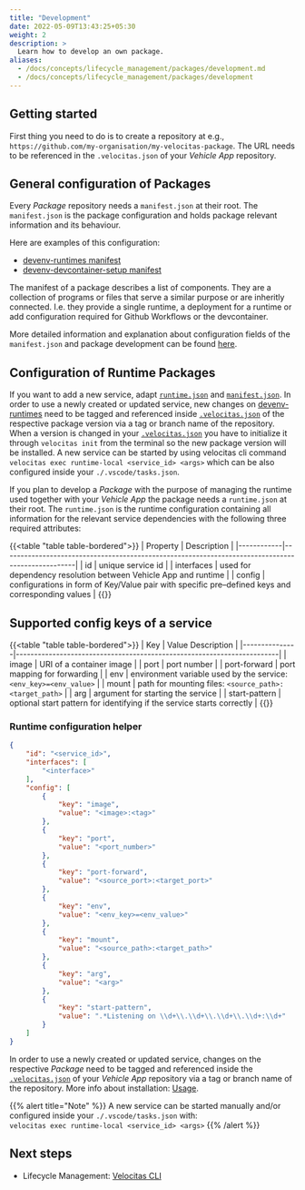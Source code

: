 ```yaml
---
title: "Development"
date: 2022-05-09T13:43:25+05:30
weight: 2
description: >
  Learn how to develop an own package.
aliases:
  - /docs/concepts/lifecycle_management/packages/development.md
  - /docs/concepts/lifecycle_management/packages/development
---
```


## Getting started

First thing you need to do is to create a repository at e.g., `https://github.com/my-organisation/my-velocitas-package`. The URL needs to be referenced in the `.velocitas.json` of your _Vehicle App_ repository.

## General configuration of Packages

Every _Package_ repository needs a `manifest.json` at their root. The `manifest.json` is the package configuration and holds package relevant information and its behaviour.

Here are examples of this configuration:

* [devenv-runtimes manifest](https://github.com/eclipse-velocitas/devenv-runtimes/blob/main/manifest.json)
* [devenv-devcontainer-setup manifest](https://github.com/eclipse-velocitas/devenv-devcontainer-setup/blob/main/manifest.json)

The manifest of a package describes a list of components. They are a collection of programs or files that serve a similar purpose or are inheritly connected. I.e. they provide a single runtime, a deployment for a runtime or add configuration required for Github Workflows or the devcontainer.
<br/>

More detailed information and explanation about configuration fields of the `manifest.json` and package development can be found [here](https://github.com/eclipse-velocitas/cli/blob/main/docs/features/PACKAGES.md).

## Configuration of Runtime Packages

 If you want to add a new service, adapt [`runtime.json`](https://github.com/eclipse-velocitas/devenv-runtimes/blob/main/runtime.json) and [`manifest.json`](https://github.com/eclipse-velocitas/devenv-runtimes/blob/main/manifest.json). In order to use a newly created or updated service, new changes on [devenv-runtimes](https://github.com/eclipse-velocitas/devenv-runtimes/tree/main) need to be tagged and referenced inside [`.velocitas.json`](https://github.com/eclipse-velocitas/vehicle-app-python-template/blob/main/.velocitas.json) of the respective package version via a tag or branch name of the repository. When a version is changed in your [`.velocitas.json`](https://github.com/eclipse-velocitas/vehicle-app-python-template/blob/main/.velocitas.json) you have to initialize it through `velocitas init` from the terminal so the new package version will be installed. A new service can be started by using velocitas cli command `velocitas exec runtime-local <service_id> <args>` which can be also configured inside your `./.vscode/tasks.json`.

If you plan to develop a _Package_ with the purpose of managing the runtime used together with your _Vehicle App_ the package needs a `runtime.json` at their root. The `runtime.json` is the runtime configuration containing all information for the relevant service dependencies with the following three required attributes:

{{<table "table table-bordered">}}
|  Property  |                                           Description                                            |
|------------|--------------------------------------------------------------------------------------------------|
| id         | unique service id                                                                                |
| interfaces | used for dependency resolution between Vehicle App and runtime                                   |
| config     | configurations in form of Key/Value pair with specific pre–defined keys and corresponding values |
{{</table>}}

## Supported config keys of a service

{{<table "table table-bordered">}}
| Key           | Value Description                                                      |
|---------------|------------------------------------------------------------------------|
| image         | URI of a container image                                               |
| port          | port number                                                            |
| port-forward  | port mapping for forwarding                                            |
| env           | environment variable used by the service: `<env_key>=<env_value>`      |
| mount         | path for mounting files: `<source_path>:<target_path>`                 |
| arg           | argument for starting the service                                      |
| start-pattern | optional start pattern for identifying if the service starts correctly |
{{</table>}}

### Runtime configuration helper

```json
{
    "id": "<service_id>",
    "interfaces": [
        "<interface>"
    ],
    "config": [
        {
            "key": "image",
            "value": "<image>:<tag>"
        },
        {
            "key": "port",
            "value": "<port_number>"
        },
        {
            "key": "port-forward",
            "value": "<source_port>:<target_port>"
        },
        {
            "key": "env",
            "value": "<env_key>=<env_value>"
        },
        {
            "key": "mount",
            "value": "<source_path>:<target_path>"
        },
        {
            "key": "arg",
            "value": "<arg>"
        },
        {
            "key": "start-pattern",
            "value": ".*Listening on \\d+\\.\\d+\\.\\d+\\.\\d+:\\d+"
        }
    ]
}
```

In order to use a newly created or updated service, changes on the respective _Package_ need to be tagged and referenced inside the [`.velocitas.json`](https://github.com/eclipse-velocitas/vehicle-app-python-template/blob/main/.velocitas.json) of your _Vehicle App_ repository via a tag or branch name of the repository. More info about installation: [Usage](/docs/concepts/lifecycle_management/packages/usage/#installation).

{{% alert title="Note" %}}
A new service can be started manually and/or configured inside your `./.vscode/tasks.json` with:
</br> `velocitas exec runtime-local <service_id> <args>`
{{% /alert %}}


## Next steps

* Lifecycle Management: [Velocitas CLI](/docs/concepts/lifecycle_management/velocitas-cli/)

